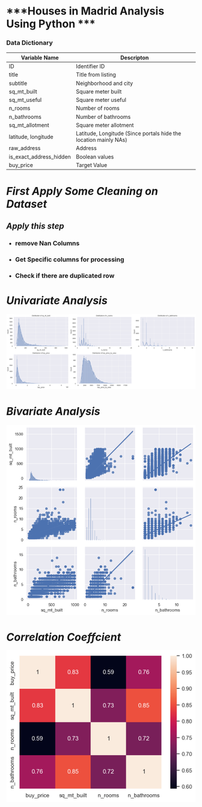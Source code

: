 # ***Houses in Madrid Analysis Using Python *** 
<h3><strong>Data Dictionary</strong></h3>
<table>
<thead>
<tr> 
<th>Variable Name</th>
<th>Descripton</th>
</tr>
</thead>
<tbody>
<tr>
<td>ID</td>
<td>Identifier ID</td>
</tr>
<tr>
<td>title</td>
<td>Title from listing</td>
</tr>
<tr>
<td>subtitle</td>
<td>Neighborhood and city</td>
</tr>
<tr>
<td>sq_mt_built</td>
<td>Square meter built</td>
</tr>
<tr>
<td>sq_mt_useful</td>
<td>Square meter useful</td>
</tr>
<tr>
<td>n_rooms</td>
<td>Number of rooms</td>
</tr>
<tr>
<td>n_bathrooms</td>
<td>Number of bathrooms</td>
</tr>
<tr>
<td>sq_mt_allotment</td>
<td>Square meter allotment</td>
</tr>
<tr>
<td>latitude, longitude	</td>
<td>Latitude, Longitude (Since portals hide the location mainly NAs)</td>
</tr>
<tr>
<td>raw_address</td>
<td>Address</td>
</tr>
<tr>
<td>is_exact_address_hidden</td>
<td>Boolean values</td>
</tr>
<tr>
<td>buy_price</td>
<td>Target Value
</td>
</tr>
</tbody>
</table>

# ***First Apply Some Cleaning on Dataset***
## *Apply this step* 
* ### remove Nan Columns
* ### Get Specific columns for processing
* ### Check if there are duplicated row

# ***Univariate Analysis***
<img src="Images/Univariate Analysis.png"/>

# ***Bivariate Analysis***
<img src="Images/Bivariate Analysis.png"/>

# ***Correlation Coeffcient***
<img src="Images/Correlation Coeffcient.png"/>

